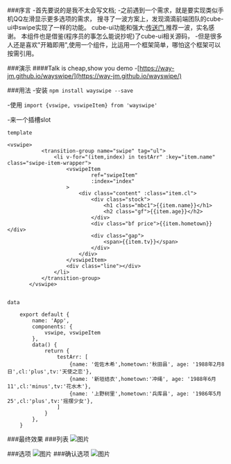 ###序言
-首先要说的是我不太会写文档;
-之前遇到一个需求，就是要实现类似手机QQ左滑显示更多选项的需求，
 搜寻了一波方案上，发现滴滴前端团队的cube-ui中swipe实现了一样的功能。
 cube-ui功能和强大:[传送门](https://didi.github.io/cube-ui/#/zh-CN),推荐一波，实名感谢。
 本组件也是借鉴(程序员的事怎么能说抄呢)了cube-ui相关源码，
-但是很多人还是喜欢"开箱即用",使用一个组件，比运用一个框架简单，哪怕这个框架可以按需引用。


###演示
####Talk is cheap,show you demo
-[https://way-jm.github.io/wayswipe/](https://way-jm.github.io/wayswipe/)

###用法
  -安装
  `
  npm install wayswipe --save
  `  
  
  -使用
  `
   import {vswipe, vswipeItem} from 'wayswipe' 
  ` 
  
  -来一个插槽slot
  
  `template`
  
   ```
   <vswipe>
              <transition-group name="swipe" tag="ul">
                  <li v-for="(item,index) in testArr" :key="item.name" class="swipe-item-wrapper">
                      <vswipeItem
                              ref="swipeItem"
                              :index="index"
                      >
                          <div class="content" :class="item.cl">
                              <div class="stock">
                                  <h1 class="mbc1">{{item.name}}</h1>
                                  <h2 class="gf">{{item.age}}</h2>
                              </div>
                              <div class="bf price">{{item.hometown}}</div>
                              <div class="gap">
                                  <span>{{item.tv}}</span>
                              </div>
                          </div>
                      </vswipeItem>
                      <div class="line"></div>
                  </li>
              </transition-group>
          </vswipe>
          
```
`data`
```
    export default {
        name: 'App',
        components: {
            vswipe, vswipeItem
        },
        data() {
            return {
                testArr: [
                    {name: '佐佐木希',hometown:'秋田县', age: '1988年2月8日',cl:'plus',tv:'天使之恋'},
                    {name: '新垣结衣',hometown:'冲绳', age: '1988年6月11',cl:'minus',tv:'花水木'},
                    {name: '上野树里',hometown:'兵库县', age: '1986年5月25',cl:'plus',tv:'摇摆少女'},
                ]
            }
        },
    }
```

###最终效果
###列表
![图片](https://way-jm.github.io/wayswipe/static/picture/demo1.png)

###选项
![图片](https://way-jm.github.io/wayswipe/static/picture/demo2.png)
###确认选项
![图片](https://way-jm.github.io/wayswipe/static/picture/demo3.png)







